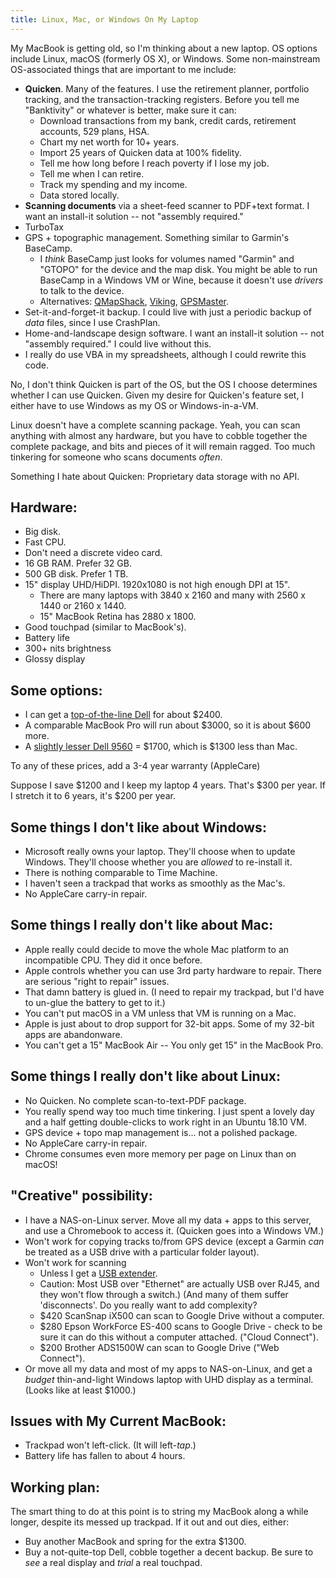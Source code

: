```yaml
---
title: Linux, Mac, or Windows On My Laptop
---
```


My MacBook is getting old, so I'm thinking about a new laptop.  OS options include Linux, macOS (formerly OS X), or Windows.  Some non-mainstream OS-associated things that are important to me include:

* **Quicken**.  Many of the features.  I use the retirement planner, portfolio tracking, and the transaction-tracking registers.  Before you tell me "Banktivity" or whatever is better, make sure it can:
    * Download transactions from my bank, credit cards, retirement accounts, 529 plans, HSA.
    * Chart my net worth for 10+ years.
    * Import 25 years of Quicken data at 100% fidelity.
    * Tell me how long before I reach poverty if I lose my job.
    * Tell me when I can retire.
    * Track my spending and my income.
    * Data stored locally.
* **Scanning documents** via a sheet-feed scanner to PDF+text format.  I want an install-it solution -- not "assembly required."
* TurboTax
* GPS + topographic management.  Something similar to Garmin's BaseCamp.
    * I *think* BaseCamp just looks for volumes named "Garmin" and  "GTOPO" for the device and the map disk.  You might be able to run BaseCamp in a Windows VM or Wine, because it doesn't use *drivers* to talk to the device.
    * Alternatives: [QMapShack](https://bitbucket.org/maproom/qmapshack/wiki/DocQuickStartEnglish), [Viking](https://sourceforge.net/projects/viking/), [GPSMaster](https://wiki.openstreetmap.org/wiki/GpsMaster).
* Set-it-and-forget-it backup. I could live with just a periodic backup of *data* files, since I use CrashPlan.
* Home-and-landscape design software.  I want an install-it solution -- not "assembly required."  I could live without this.
* I really do use VBA in my spreadsheets, although I could rewrite this code.

No, I don't think Quicken is part of the OS, but the OS I choose determines whether I can use Quicken. Given my desire for Quicken's feature set, I either have to use Windows as my OS or Windows-in-a-VM.

Linux doesn't have a complete scanning package.  Yeah, you can scan anything with almost any hardware, but you have to cobble together the complete package, and bits and pieces of it will remain ragged.  Too much tinkering for someone who scans documents *often*.

Something I hate about Quicken: Proprietary data storage with no API. 

## Hardware:

* Big disk.
* Fast CPU.
* Don't need a discrete video card.
* 16 GB RAM.  Prefer 32 GB.
* 500 GB disk.  Prefer 1 TB.
* 15" display UHD/HiDPI.  1920x1080 is not high enough DPI at 15".
    * There are many laptops with 3840 x 2160 and many with 2560 x 1440 or 2160 x 1440.
    * 15" MacBook Retina has 2880 x 1800.
* Good touchpad (similar to MacBook's).
* Battery life
* 300+ nits brightness
* Glossy display

## Some options:

* I can get a [top-of-the-line Dell](https://www.amazon.com/Dell-InfinityEdge-Display-i7-8750H-Fingerprint/dp/B07DKW14Q6?keywords=dell+xps+15&qid=1539283732&sr=8-6&ref=sr_1_6) for about $2400. 
* A comparable MacBook Pro will run about $3000, so it is about $600 more.
* A [slightly lesser Dell 9560](https://www.amazon.com/Dell-XPS9560-7001SLV-PUS-display-Aluminum-Chassis/dp/B01N1Q0M4O) = $1700, which is $1300 less than Mac.

To any of these prices, add a 3-4 year warranty (AppleCare)

Suppose I save $1200 and I keep my laptop 4 years.  That's $300 per year.  If I stretch it to 6 years, it's $200 per year.

## Some things I don't like about Windows:

* Microsoft really owns your laptop.  They'll choose when to update Windows. They'll choose whether you are *allowed* to re-install it.
* There is nothing comparable to Time Machine.
* I haven't seen a trackpad that works as smoothly as the Mac's.
* No AppleCare carry-in repair.

## Some things I really don't like about Mac:

* Apple really could decide to move the whole Mac platform to an incompatible CPU.  They did it once before.
* Apple controls whether you can use 3rd party hardware to repair.  There are serious "right to repair" issues.
* That damn battery is glued in.  (I need to repair my trackpad, but I'd have to un-glue the battery to get to it.)
* You can't put macOS in a VM unless that VM is running on a Mac.
* Apple is just about to drop support for 32-bit apps.  Some of my 32-bit apps are abandonware.
* You can't get a 15" MacBook Air -- You only get 15" in the MacBook Pro.

## Some things I really don't like about Linux:

* No Quicken.  No complete scan-to-text-PDF package.
* You really spend way too much time tinkering.  I just spent a lovely day and a half getting double-clicks to work right in an Ubuntu 18.10 VM.
* GPS device + topo map management is... not a polished package.
* No AppleCare carry-in repair.
* Chrome consumes even more memory per page on Linux than on macOS!

## "Creative" possibility:

* I have a NAS-on-Linux server.  Move all my data + apps to this server, and use a Chromebook to access it. (Quicken goes into a Windows VM.)
* Won't work for copying tracks to/from GPS device (except a Garmin *can* be treated as a USB drive with a particular folder layout).
* Won't work for scanning
    * Unless I get a [USB extender](https://www.amazon.com/AV-Access-Extender-Operating-Synchronously/dp/B01EV33R8S?). 
    * Caution: Most USB over "Ethernet" are actually USB over RJ45, and they won't flow through a switch.) (And many of them suffer 'disconnects'.  Do you really want to add complexity?
    * $420 ScanSnap iX500 can scan to Google Drive without a computer.
    * $280 Epson WorkForce ES-400  scans to Google Drive - check to be sure it can do this without a computer attached. ("Cloud Connect").
    * $200 Brother ADS1500W  can scan to Google Drive ("Web Connect").
* Or move all my data and most of my apps to NAS-on-Linux, and get a *budget* thin-and-light Windows laptop with UHD display as a terminal. (Looks like at least $1000.)

## Issues with My Current MacBook:

* Trackpad won't left-click.  (It will left-*tap*.)
* Battery life has fallen to about 4 hours.

## Working plan:

The smart thing to do at this point is to string my MacBook along a while longer, despite its messed up trackpad.  If it out and out dies, either:

* Buy another MacBook and spring for the extra $1300.
* Buy a not-quite-top Dell, cobble together a decent backup.  Be sure to *see* a real display and *trial* a real touchpad.